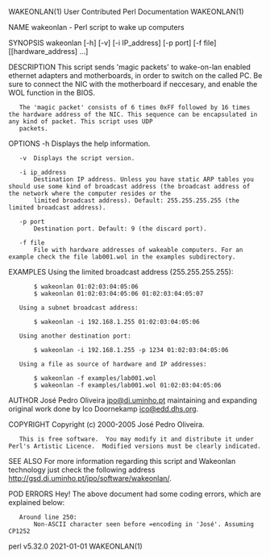 WAKEONLAN(1)                                                                User Contributed Perl Documentation                                                               WAKEONLAN(1)

NAME
       wakeonlan - Perl script to wake up computers

SYNOPSIS
       wakeonlan [-h] [-v] [-i IP_address] [-p port] [-f file] [[hardware_address] ...]

DESCRIPTION
       This script sends 'magic packets' to wake-on-lan enabled ethernet adapters and motherboards, in order to switch on the called PC. Be sure to connect the NIC with the motherboard
       if neccesary, and enable the WOL function in the BIOS.

       The 'magic packet' consists of 6 times 0xFF followed by 16 times the hardware address of the NIC. This sequence can be encapsulated in any kind of packet. This script uses UDP
       packets.

OPTIONS
       -h  Displays the help information.

       -v  Displays the script version.

       -i ip_address
           Destination IP address. Unless you have static ARP tables you should use some kind of broadcast address (the broadcast address of the network where the computer resides or the
           limited broadcast address). Default: 255.255.255.255 (the limited broadcast address).

       -p port
           Destination port. Default: 9 (the discard port).

       -f file
           File with hardware addresses of wakeable computers. For an example check the file lab001.wol in the examples subdirectory.

EXAMPLES
       Using the limited broadcast address (255.255.255.255):

           $ wakeonlan 01:02:03:04:05:06
           $ wakeonlan 01:02:03:04:05:06 01:02:03:04:05:07

       Using a subnet broadcast address:

           $ wakeonlan -i 192.168.1.255 01:02:03:04:05:06

       Using another destination port:

           $ wakeonlan -i 192.168.1.255 -p 1234 01:02:03:04:05:06

       Using a file as source of hardware and IP addresses:

           $ wakeonlan -f examples/lab001.wol
           $ wakeonlan -f examples/lab001.wol 01:02:03:04:05:06

AUTHOR
       José Pedro Oliveira <jpo@di.uminho.pt> maintaining and expanding original work done by Ico Doornekamp <ico@edd.dhs.org>.

COPYRIGHT
       Copyright (c) 2000-2005 José Pedro Oliveira.

       This is free software.  You may modify it and distribute it under Perl's Artistic Licence.  Modified versions must be clearly indicated.

SEE ALSO
       For more information regarding this script and Wakeonlan technology just check the following address http://gsd.di.uminho.pt/jpo/software/wakeonlan/.

POD ERRORS
       Hey! The above document had some coding errors, which are explained below:

       Around line 250:
           Non-ASCII character seen before =encoding in 'José'. Assuming CP1252

perl v5.32.0                                                                            2021-01-01                                                                            WAKEONLAN(1)
